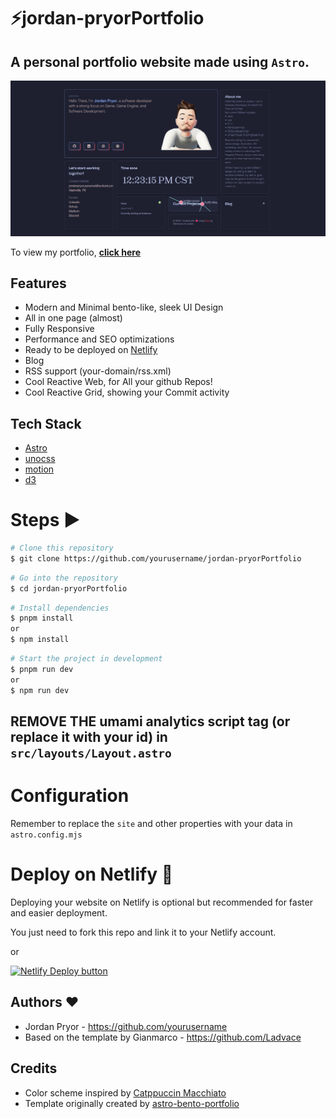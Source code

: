 # ⚡️jordan-pryorPortfolio

## A personal portfolio website made using `Astro`.

![jordan-pryorPortfolio | Bento-like Personal Portfolio Template](public/preview.png)

To view my portfolio, **[click here](https://jordan-pryor.netlify.app/)**

## Features

- Modern and Minimal bento-like, sleek UI Design
- All in one page (almost)
- Fully Responsive
- Performance and SEO optimizations
- Ready to be deployed on [Netlify](https://www.netlify.com/)
- Blog
- RSS support (your-domain/rss.xml)
- Cool Reactive Web, for All your github Repos!
- Cool Reactive Grid, showing your Commit activity

## Tech Stack

- [Astro](https://astro.build)
- [unocss](https://unocss.dev/)
- [motion](https://motion.dev/)
- [d3](https://d3js.org/)

# Steps ▶️

```bash
# Clone this repository
$ git clone https://github.com/yourusername/jordan-pryorPortfolio
```

```bash
# Go into the repository
$ cd jordan-pryorPortfolio
```

```bash
# Install dependencies
$ pnpm install
or
$ npm install
```

```bash
# Start the project in development
$ pnpm run dev
or
$ npm run dev
```

## REMOVE THE umami analytics script tag (or replace it with your id) in `src/layouts/Layout.astro`

# Configuration

Remember to replace the `site` and other properties with your data in `astro.config.mjs`

# Deploy on Netlify 🚀

Deploying your website on Netlify is optional but recommended for faster and easier deployment.

You just need to fork this repo and link it to your Netlify account.

or

[![Netlify Deploy button](https://www.netlify.com/img/deploy/button.svg)](https://app.netlify.com/start/deploy?repository=https://github.com/yourusername/jordan-pryorPortfolio)

## Authors ❤️

- Jordan Pryor - https://github.com/yourusername
- Based on the template by Gianmarco - https://github.com/Ladvace

## Credits

- Color scheme inspired by [Catppuccin Macchiato](https://github.com/catppuccin/catppuccin)
- Template originally created by [astro-bento-portfolio](https://github.com/Ladvace/astro-bento-portfolio)
